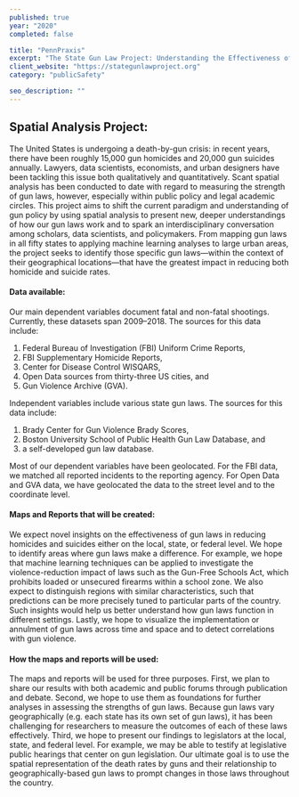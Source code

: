 ```yaml
---
published: true
year: "2020"
completed: false

title: "PennPraxis"
excerpt: "The State Gun Law Project: Understanding the Effectiveness of Gun Laws through Spatial Analysis"
client_website: "https://stategunlawproject.org"
category: "publicSafety"

seo_description: ""
---
```


## Spatial Analysis Project:
The United States is undergoing a death-by-gun crisis: in recent years, there have been roughly 15,000 gun homicides and 20,000 gun suicides annually. Lawyers, data scientists, economists, and urban designers have been tackling this issue both qualitatively and quantitatively. Scant spatial analysis has been conducted to date with regard to measuring the strength of gun laws, however, especially within public policy and legal academic circles. This project aims to shift the current paradigm and understanding of gun policy by using spatial analysis to present new, deeper understandings of how our gun laws work and to spark an interdisciplinary conversation among scholars, data scientists, and policymakers.  From mapping gun laws in all fifty states to applying machine learning analyses to large urban areas, the project seeks to identify those specific gun laws—within the context of their geographical locations—that have the greatest impact in reducing both homicide and suicide rates.

#### Data available:
Our main dependent variables document fatal and non-fatal shootings. Currently, these datasets span 2009–2018. The sources for this data include: 
1. Federal Bureau of Investigation (FBI) Uniform Crime Reports, 
2. FBI Supplementary Homicide Reports, 
3. Center for Disease Control WISQARS, 
4. Open Data sources from thirty-three US cities, and 
5. Gun Violence Archive (GVA). 

Independent variables include various state gun laws. The sources for this data include: 
1. Brady Center for Gun Violence Brady Scores, 
2. Boston University School of Public Health Gun Law Database, and 
3. a self-developed gun law database.

Most of our dependent variables have been geolocated. For the FBI data, we matched all reported incidents to the reporting agency. For Open Data and GVA data, we have geolocated the data to the street level and to the coordinate level. 

#### Maps and Reports that will be created:
We expect novel insights on the effectiveness of gun laws in reducing homicides and suicides either on the local, state, or federal level. We hope to identify areas where gun laws make a difference. For example, we hope that machine learning techniques can be applied to investigate the violence-reduction impact of laws such as the Gun-Free Schools Act, which prohibits loaded or unsecured firearms within a school zone. We also expect to distinguish regions with similar characteristics, such that predictions can be more precisely tuned to particular parts of the country. Such insights would help us better understand how gun laws function in different settings. Lastly, we hope to visualize the implementation or annulment of gun laws across time and space and to detect correlations with gun violence.

#### How the maps and reports will be used:
The maps and reports will be used for three purposes. First, we plan to share our results with both academic and public forums through publication and debate. Second, we hope to use them as foundations for further analyses in assessing the strengths of gun laws. Because gun laws vary geographically (e.g. each state has its own set of gun laws), it has been challenging for researchers to measure the outcomes of each of these laws effectively. Third, we hope to present our findings to legislators at the local, state, and federal level. For example, we may be able to testify at legislative public hearings that center on gun legislation. Our ultimate goal is to use the spatial representation of the death rates by guns and their relationship to geographically-based gun laws to prompt changes in those laws throughout the country.